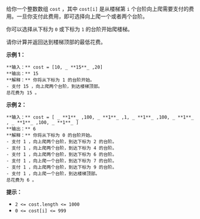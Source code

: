 给你一个整数数组 `cost` ，其中 `cost[i]` 是从楼梯第 `i`
个台阶向上爬需要支付的费用。一旦你支付此费用，即可选择向上爬一个或者两个台阶。

你可以选择从下标为 `0` 或下标为 `1` 的台阶开始爬楼梯。

请你计算并返回达到楼梯顶部的最低花费。



**示例 1：**

    
    
    **输入：** cost = [10, _ **15**_ ,20]
    **输出：** 15
    **解释：** 你将从下标为 1 的台阶开始。
    - 支付 15 ，向上爬两个台阶，到达楼梯顶部。
    总花费为 15 。
    

**示例 2：**

    
    
    **输入：** cost = [ _ **1**_ ,100, _ **1**_ ,1, _ **1**_ ,100, _ **1**_ , _ **1**_ ,100, _ **1**_ ]
    **输出：** 6
    **解释：** 你将从下标为 0 的台阶开始。
    - 支付 1 ，向上爬两个台阶，到达下标为 2 的台阶。
    - 支付 1 ，向上爬两个台阶，到达下标为 4 的台阶。
    - 支付 1 ，向上爬两个台阶，到达下标为 6 的台阶。
    - 支付 1 ，向上爬一个台阶，到达下标为 7 的台阶。
    - 支付 1 ，向上爬两个台阶，到达下标为 9 的台阶。
    - 支付 1 ，向上爬一个台阶，到达楼梯顶部。
    总花费为 6 。
    



**提示：**

  * `2 <= cost.length <= 1000`
  * `0 <= cost[i] <= 999`

